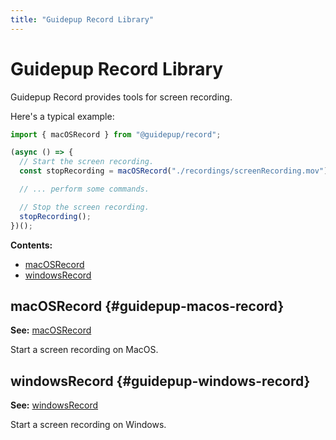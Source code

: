 ```yaml
---
title: "Guidepup Record Library"
---
```


# Guidepup Record Library

Guidepup Record provides tools for screen recording.

Here's a typical example:

```ts
import { macOSRecord } from "@guidepup/record";

(async () => {
  // Start the screen recording.
  const stopRecording = macOSRecord("./recordings/screenRecording.mov");

  // ... perform some commands.

  // Stop the screen recording.
  stopRecording();
})();
```

**Contents:**

- [macOSRecord](./class-guidepup#guidepup-macos-record)
- [windowsRecord](./class-guidepup#guidepup-windows-record)

## macOSRecord {#guidepup-macos-record}

**See:** [macOSRecord]

Start a screen recording on MacOS.

## windowsRecord {#guidepup-windows-record}

**See:** [windowsRecord]

Start a screen recording on Windows.

[macosrecord]: ./class-macos-record "macOSRecord"
[windowsrecord]: ./class-windows-record "windowsRecord"
